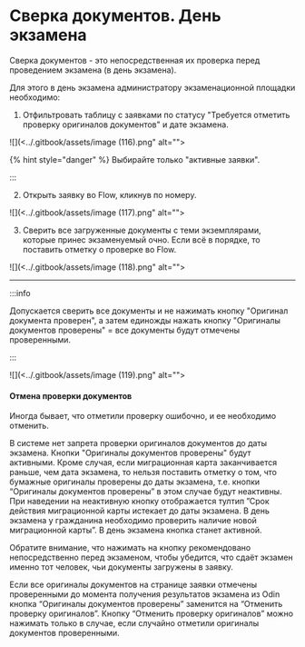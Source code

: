 # Сверка документов. День экзамена

Сверка документов - это непосредственная их проверка перед проведением экзамена (в день экзамена).&#x20;

Для этого в день экзамена администратору экзаменационной площадки необходимо:

1. Отфильтровать таблицу с заявками по статусу "Требуется отметить проверку оригиналов документов" и дате экзамена.

![](<../.gitbook/assets/image (116).png" alt=""><figcaption></figcaption></figure>



{% hint style="danger" %}
Выбирайте только "активные заявки".

:::

2. Открыть заявку во Flow, кликнув по номеру.

![](<../.gitbook/assets/image (117).png" alt=""><figcaption></figcaption></figure>

3. Сверить все загруженные документы с теми экземплярами, которые принес экзаменуемый очно. Если всё в порядке, то поставить отметку о проверке во Flow.&#x20;

![](<../.gitbook/assets/image (118).png" alt=""><figcaption></figcaption></figure>

***

:::info

Допускается сверить все документы и не нажимать кнопку "Оригинал документа проверен", а затем единожды нажать кнопку "Оригиналы документов проверены" = все документы будут отмечены проверенными.&#x20;

:::

![](<../.gitbook/assets/image (119).png" alt=""><figcaption></figcaption></figure>

#### Отмена проверки документов

Иногда бывает, что отметили проверку ошибочно, и ее необходимо отменить.

В системе нет запрета проверки оригиналов документов до даты экзамена. Кнопки "Оригиналы документов проверены" будут активными. Кроме случая, если миграционная карта заканчивается раньше, чем дата экзамена, то нельзя поставить отметку о том, что бумажные оригиналы проверены до даты экзамена, т.е. кнопки “Оригиналы документов проверены” в этом случае будут неактивны. При наведении на неактивную кнопку отображается тултип ”Срок действия миграционной карты истекает до даты экзамена. В день экзамена у гражданина необходимо проверить наличие новой миграционной карты”. В день экзамена кнопка станет активной.

Обратите внимание, что нажимать на кнопку рекомендовано непосредственно перед экзаменом, чтобы убедится, что сдаёт экзамен именно тот человек, чьи документы загружены в заявку.

Если все оригиналы документов на странице заявки отмечены проверенными до момента получения результатов экзамена из Odin кнопка “Оригиналы документов проверены” заменится на “Отменить проверку оригиналов”. Кнопку “Отменить проверку оригиналов” можно нажимать только в случае, если случайно отметили оригиналы документов проверенными.
